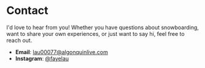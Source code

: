 # Contact

I'd love to hear from you! Whether you have questions about snowboarding, want to share your own experiences, or just want to say hi, feel free to reach out.

- **Email**: [lau00077@algonquinlive.com](mailto:lau00077@algonquinlive.com)
- **Instagram**: [@fayelau](https://instagram.com/fayelau)
